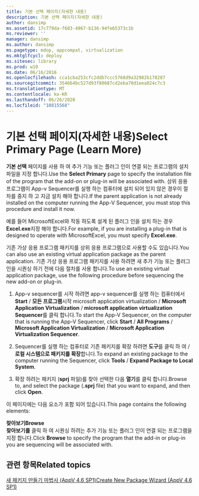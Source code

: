 ```yaml
---
title: 기본 선택 페이지(자세한 내용)
description: 기본 선택 페이지(자세한 내용)
author: dansimp
ms.assetid: 17c779da-f683-4967-b136-94fe65373c1b
ms.reviewer: ''
manager: dansimp
ms.author: dansimp
ms.pagetype: mdop, appcompat, virtualization
ms.mktglfcycl: deploy
ms.sitesec: library
ms.prod: w10
ms.date: 06/16/2016
ms.openlocfilehash: cca1cba253cfc2ddb7ccc5768d9a32982b178287
ms.sourcegitcommit: 354664bc527d93f80687cd2eba70d1eea024c7c3
ms.translationtype: MT
ms.contentlocale: ko-KR
ms.lasthandoff: 06/26/2020
ms.locfileid: "10815568"
---
```

# <span data-ttu-id="025cb-103">기본 선택 페이지(자세한 내용)</span><span class="sxs-lookup"><span data-stu-id="025cb-103">Select Primary Page (Learn More)</span></span>


<span data-ttu-id="025cb-104">**기본 선택** 페이지를 사용 하 여 추가 기능 또는 플러그 인이 연결 되는 프로그램의 설치 파일을 지정 합니다.</span><span class="sxs-lookup"><span data-stu-id="025cb-104">Use the **Select Primary** page to specify the installation file of the program that the add-on or plug-in will be associated with.</span></span> <span data-ttu-id="025cb-105">상위 응용 프로그램이 App-v Sequencer를 실행 하는 컴퓨터에 설치 되어 있지 않은 경우이 절차를 중지 하 고 지금 설치 해야 합니다.</span><span class="sxs-lookup"><span data-stu-id="025cb-105">If the parent application is not already installed on the computer running the App-V Sequencer, you must stop this procedure and install it now.</span></span>

<span data-ttu-id="025cb-106">예를 들어 MicrosoftExcel와 작동 하도록 설계 된 플러그 인을 설치 하는 경우 **Excel.exe**지정 해야 합니다.</span><span class="sxs-lookup"><span data-stu-id="025cb-106">For example, if you are installing a plug-in that is designed to operate with MicrosoftExcel, you must specify **Excel.exe**.</span></span>

<span data-ttu-id="025cb-107">기존 가상 응용 프로그램 패키지를 상위 응용 프로그램으로 사용할 수도 있습니다.</span><span class="sxs-lookup"><span data-stu-id="025cb-107">You can also use an existing virtual application package as the parent application.</span></span> <span data-ttu-id="025cb-108">기존 가상 응용 프로그램 패키지를 사용 하려면 새 추가 기능 또는 플러그 인을 시퀀싱 하기 전에 다음 절차를 사용 합니다.</span><span class="sxs-lookup"><span data-stu-id="025cb-108">To use an existing virtual application package, use the following procedure before sequencing the new add-on or plug-in.</span></span>

1.  <span data-ttu-id="025cb-109">App-v sequencer를 시작 하려면 app-v sequencer를 실행 하는 컴퓨터에서 **Start**  /  **모든 프로그램**시작 microsoft application virtualization  /  **Microsoft Application Virtualization**  /  **microsoft application virtualization Sequencer**를 클릭 합니다.</span><span class="sxs-lookup"><span data-stu-id="025cb-109">To start the App-V Sequencer, on the computer that is running the App-V Sequencer, click **Start** / **All Programs** / **Microsoft Application Virtualization** / **Microsoft Application Virtualization Sequencer**.</span></span>

2.  <span data-ttu-id="025cb-110">Sequencer를 실행 하는 컴퓨터로 기존 패키지를 확장 하려면 **도구**를 클릭 하 여  /  **로컬 시스템으로 패키지를 확장**합니다.</span><span class="sxs-lookup"><span data-stu-id="025cb-110">To expand an existing package to the computer running the Sequencer, click **Tools** / **Expand Package to Local System**.</span></span>

3.  <span data-ttu-id="025cb-111">확장 하려는 패키지 (**sprj** 파일)를 찾아 선택한 다음 **열기**를 클릭 합니다.</span><span class="sxs-lookup"><span data-stu-id="025cb-111">Browse to, and select the package (**.sprj** file) that you want to expand, and then click **Open**.</span></span>

<span data-ttu-id="025cb-112">이 페이지에는 다음 요소가 포함 되어 있습니다.</span><span class="sxs-lookup"><span data-stu-id="025cb-112">This page contains the following elements:</span></span>

<a href="" id="browse"></a>**<span data-ttu-id="025cb-113">찾아보기</span><span class="sxs-lookup"><span data-stu-id="025cb-113">Browse</span></span>**  
<span data-ttu-id="025cb-114">**찾아보기를** 클릭 하 여 시퀀싱 하려는 추가 기능 또는 플러그 인이 연결 되는 프로그램을 지정 합니다.</span><span class="sxs-lookup"><span data-stu-id="025cb-114">Click **Browse** to specify the program that the add-in or plug-in you are sequencing will be associated with.</span></span>

## <span data-ttu-id="025cb-115">관련 항목</span><span class="sxs-lookup"><span data-stu-id="025cb-115">Related topics</span></span>


[<span data-ttu-id="025cb-116">새 패키지 만들기 마법사 (AppV 4.6 SP1)</span><span class="sxs-lookup"><span data-stu-id="025cb-116">Create New Package Wizard (AppV 4.6 SP1)</span></span>](create-new-package-wizard---appv-46-sp1-.md)

 

 





